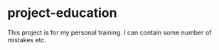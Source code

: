 # project-education
This project is for my personal training. I can contain some number of mistakes etc.
